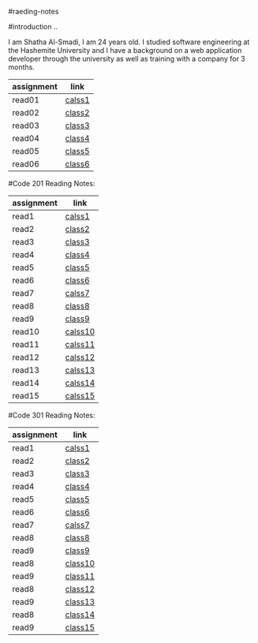 #raeding-notes


#introduction ..

I am Shatha Al-Smadi, I am 24 years old. I studied software engineering at the Hashemite University and I have a background on a web application developer through the university as well as training with a company for 3 months.

|assignment |link|
|-----------|----|
|read01|[calss1](read01.md)|
|read02|[class2](read02.md)|
|read03|[class3](read03.md)|
|read04|[class4](read04.md)|
|read05|[class5](read05.md)|
|read06|[class6](read06.md)|


#Code 201 Reading Notes:

|assignment |link|
|-----------|----|
|read1|[calss1](read1.md)|
|read2|[class2](read2.md)|
|read3|[class3](read3.md)|
|read4|[class4](read4.md)|
|read5|[class5](read5.md)|
|read6|[class6](read6.md)|
|read7|[calss7](read7.md)|
|read8|[class8](read8.md)|
|read9|[class9](read9.md)|
|read10|[calss10](read10.md)|
|read11|[calss11](read11.md)|
|read12|[calss12](read12.md)|
|read13|[calss13](read13.md)|
|read14|[calss14](read14.md)|
|read15|[calss15](read15.md)|

#Code 301 Reading Notes:

|assignment |link|
|-----------|----|
|read1|[calss1](read001.md)|
|read2|[class2](read002.md)|
|read3|[class3](read003.md)|
|read4|[class4](read004.md)|
|read5|[class5](read005.md)|
|read6|[class6](read006.md)|
|read7|[calss7](read007.md)|
|read8|[class8](read008.md)|
|read9|[class9](read009.md)|
|read8|[class10](read010.md)|
|read9|[class11](read011.md)|
|read8|[class12](read012.md)|
|read9|[class13]()|
|read8|[class14]()|
|read9|[class15]()|



